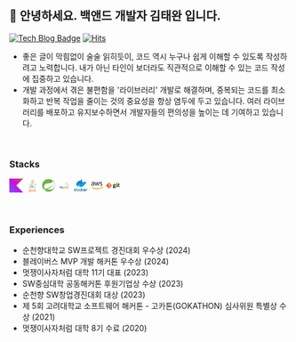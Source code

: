 ## 🌱 안녕하세요. 백앤드 개발자 김태완 입니다.
[![Tech Blog Badge](http://img.shields.io/badge/-Tech%20blog-black?style=flat-square&logo=github&link=https://wwan13.github.io/)](https://wwan13.github.io/)
[![Hits](https://hits.seeyoufarm.com/api/count/incr/badge.svg?url=https%3A%2F%2Fgithub.com%2Fwwan13&count_bg=%23D8A0F1&title_bg=%23555555&icon=&icon_color=%23E7E7E7&title=hits&edge_flat=false)](https://hits.seeyoufarm.com)

- 좋은 글이 막힘없이 술술 읽히듯이, 코드 역시 누구나 쉽게 이해할 수 있도록 작성하려고 노력합니다. 내가 아닌 타인이 보더라도 직관적으로 이해할 수 있는 코드 작성에 집중하고 있습니다.
- 개발 과정에서 겪은 불편함을 '라이브러리' 개발로 해결하며, 중복되는 코드를 최소화하고 반복 작업을 줄이는 것의 중요성을 항상 염두에 두고 있습니다. 여러 라이브러리를 배포하고 유지보수하면서 개발자들의 편의성을 높이는 데 기여하고 있습니다.



<br/>

### Stacks
<code><img height="25" src="https://raw.githubusercontent.com/github/explore/main/topics/kotlin/kotlin.png"></code>
<code><img height="25" src="https://raw.githubusercontent.com/github/explore/main/topics/java/java.png"></code>
<code><img height="25" src="https://raw.githubusercontent.com/github/explore/main/topics/spring-boot/spring-boot.png"></code>
<code><img height="25" src="https://raw.githubusercontent.com/github/explore/main/topics/mysql/mysql.png"></code>
<code><img height="25" src="https://raw.githubusercontent.com/github/explore/main/topics/docker/docker.png"></code>
<code><img height="25" src="https://raw.githubusercontent.com/github/explore/main/topics/aws/aws.png"></code>
<code><img height="25" src="https://raw.githubusercontent.com/github/explore/main/topics/git/git.png"></code>

<br/>

### Experiences
- 순천향대학교 SW프로젝트 경진대회 우수상 (2024)
- 블레이버스 MVP 개발 해커톤 우수상 (2024)
- 멋쟁이사자처럼 대학 11기 대표 (2023)
- SW중심대학 공동해커톤 후원기업상 수상 (2023)
- 순천향 SW창업경진대회 대상 (2023)
- 제 5회 고려대학교 소프트웨어 해커톤 - 고카톤(GOKATHON) 심사위원 특별상 수상 (2021)
- 멋쟁이사자처럼 대학 8기 수료 (2020)

